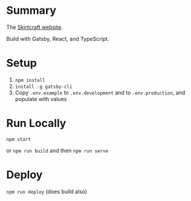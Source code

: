 # Summary

The [Skirtcraft website](https://skirtcraft.com).

Build with Gatsby, React, and TypeScript.

# Setup

1. `npm install`
2. `install -g gatsby-cli`
3. Copy `.env.example` to `.env.development` and to `.env.production`, and populate with values

# Run Locally

`npm start`

or `npm run build` and then `npm run serve`

# Deploy

`npm run deploy` (does build also)
